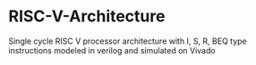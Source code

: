 # RISC-V-Architecture
Single cycle RISC V processor architecture with I, S, R, BEQ type instructions modeled in verilog and simulated on Vivado
